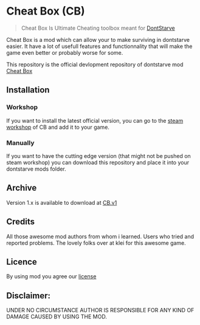 # Cheat Box (CB)
> Cheat Box Is Ultimate Cheating toolbox meant for [DontStarve](https://www.klei.com/games/dont-starve)

Cheat Box is a mod which can allow your to make surviving in dontstarve easier. It have a lot of usefull features and functionnality that will make the game even better or probably worse for some.

This repository is the official devlopment repository of dontstarve mod [Cheat Box][workshop link]

## Installation

### Workshop
If you want to install the latest official version, you can go to the [steam workshop][workshop link] of CB and add it to your game.

### Manually
If you want to have the cutting edge version (that might not be pushed on steam workshop) you can download this repository and place it into your dontstarve mods folder.

## Archive
Version 1.x is available to download at [CB.v1](../../releases/tag/v1)

## Credits
All those awesome mod authors from whom i learned.
Users who tried and reported problems.
The lovely folks over at klei for this awesome game.
	
## Licence
By using mod you agree our [license](../master/LICENSE)
	
## Disclaimer:
UNDER NO CIRCUMSTANCE AUTHOR IS RESPONSIBLE FOR ANY KIND OF DAMAGE CAUSED BY USING THE MOD.

[workshop link]: http://steamcommunity.com/sharedfiles/filedetails/?id=914683984